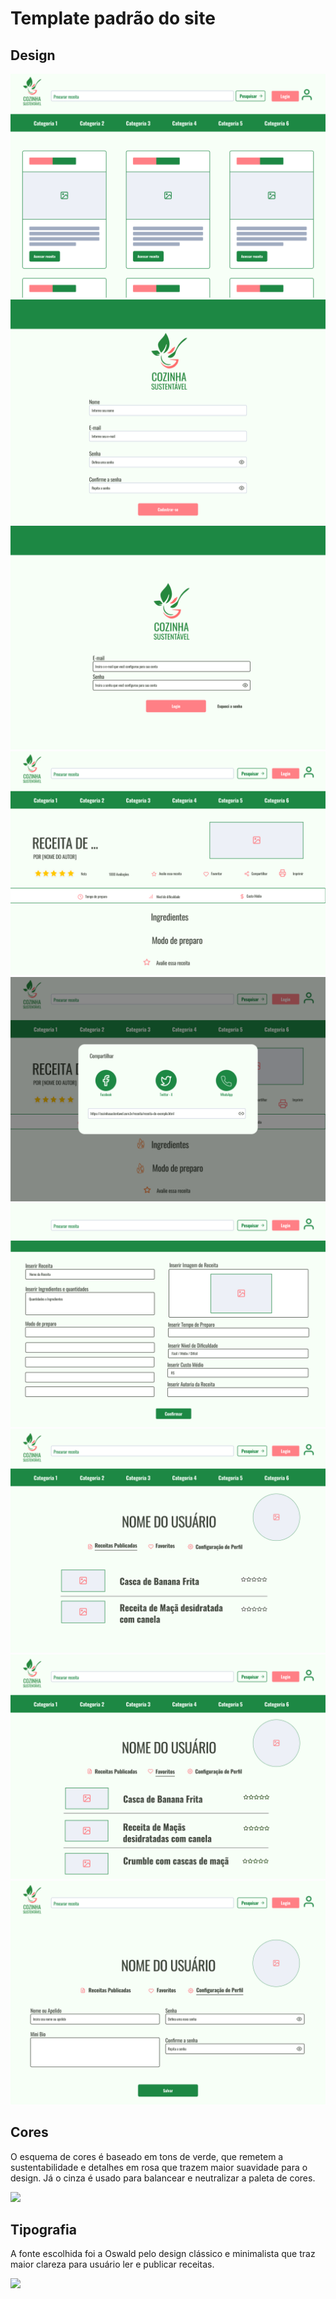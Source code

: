 # Template padrão do site

## Design

![Home Page](img/template/design_homepage.png)
![Cadastro](img/template/design_cadastro.png)
![Login](img/template/design_login.png)
![Visualizar Receita](img/template/design_visualizar_receita.png)
![Compartilhar](img/template/design_compartilhar.png)
![Editar](img/template/design_editar_receita.png)
![Perfil Receitas Publicadas](img/template/design_perfil_publicadas.png)
![Favoritos ](img/template/design_perfil_favoritos.png)
![Configuração](img/template/design_perfil_configuração.png)

## Cores

O esquema de cores é baseado em tons de verde, que remetem a sustentabilidade e detalhes em rosa que trazem maior suavidade para o design. Já o cinza é usado para balancear e neutralizar a paleta de cores.

![](https://github.com/ICEI-PUC-Minas-PMV-SI/pmv-si-2023-2-pe1-t1-cozinha-sustentavel-pmv/blob/6aa687c31911b8e3fe9e1aa836e71670645c19e7/docs/img/Captura%20de%20Tela%202023-10-08%20a%CC%80s%2009.37.23.png)


## Tipografia

A fonte escolhida foi a Oswald pelo design clássico e minimalista que traz maior clareza para usuário ler e publicar receitas.

![](https://github.com/ICEI-PUC-Minas-PMV-SI/pmv-si-2023-2-pe1-t1-cozinha-sustentavel-pmv/blob/87359fce8753c05fd4fc15014b7da5001f9e1b9b/docs/img/Captura%20de%20Tela%202023-10-08%20a%CC%80s%2010.02.28.png)

